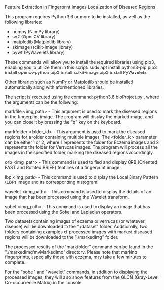 Feature Extraction in Fingerprint Images
Localization of Diseased Regions

This program requires Python 3.6 or more to be installed, as well as the following libraries:
- numpy (NumPy library)
- cv2 (OpenCV library)
- matplotlib (Matplotlib library)
- skimage (scikit-image library)
- pywt (PyWavelets library)

These commands will allow you to install the required libraries using pip3, enabling you to utilize them in this script:
sudo apt install python3-pip
pip3 install opencv-python
pip3 install scikit-image
pip3 install PyWavelets



Other libraries such as NumPy or Matplotlib should be installed automatically along with aformentioned libraries.



The script is executed using the command: python3.6 bioProject.py <arguments>, where the arguments can be the following:


markfile <img_path> - This argument is used to mark the diseased regions in the fingerprint image. The program will display the marked image, and you can close it by pressing the "q" key on the keyboard.



markfolder <folder_id> - This argument is used to mark the diseased regions for a folder containing multiple images. The <folder_id> parameter can be either 1 or 2, where 1 represents the folder for Eczema images and 2 represents the folder for Verrucas images. The program will process all the images in the specified folder, marking the diseased regions accordingly.




orb <img_path> - This command is used to find and display ORB (Oriented FAST and Rotated BRIEF) features of a fingerprint image.

lbp <img_path> - This command is used to display the Local Binary Pattern (LBP) image and its corresponding histogram.

wavelet <img_path> - This command is used to display the details of an image that has been processed using the Wavelet transform.

sobel <img_path> - This command is used to display an image that has been processed using the Sobel and Laplacian operators.




Two datasets containing images of eczema or verrucas (or whatever disease) will be downloaded to the "./dataset" folder. Additionally, two folders containing examples of processed images with marked diseased regions will be downloaded to the "./markedImg" folder.


The processed results of the "markfolder" command can be found in the "./markedImg/myMarkedImg" directory. Please note that marking fingerprints, especially those with eczema, may take a few minutes to complete.

For the "sobel" and "wavelet" commands, in addition to displaying the processed images, they will also show features from the GLCM (Gray-Level Co-occurrence Matrix) in the console.
